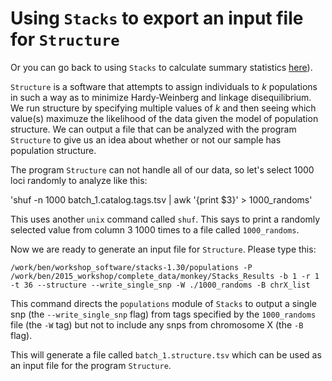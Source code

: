 # Using `Stacks` to export an input file for `Structure`

Or you can go back to using `Stacks` to calculate summary statistics [here](https://github.com/evansbenj/Reduced-Representation-Workshop/blob/master/7_More_on_Stacks.md)).

`Structure` is a software that attempts to assign individuals to *k* populations in such a way as to minimize Hardy-Weinberg and linkage disequilibrium.  We run structure by specifying multiple values of *k* and then seeing which value(s) maximuze the likelihood of the data given the model of population structure. We can output a file that can be analyzed with the program `Structure` to give us an idea about whether or not our sample has population structure. 

The program `Structure` can not handle all of our data, so let's select 1000 loci randomly to analyze like this:

'shuf -n 1000 batch_1.catalog.tags.tsv | awk '{print $3}'  > 1000_randoms'

This uses another `unix` command called `shuf`.  This says to print a randomly selected value from column 3 1000 times to a file called `1000_randoms`.

Now we are ready to generate an input file for `Structure`.  Please type this:

`/work/ben/workshop_software/stacks-1.30/populations -P /work/ben/2015_workshop/complete_data/monkey/Stacks_Results -b 1 -r 1 -t 36 --structure --write_single_snp -W ./1000_randoms -B chrX_list`

This command directs the `populations` module of `Stacks` to output a single snp (the `--write_single_snp` flag) from tags specified by the `1000_randoms` file (the `-W` tag) but not to include any snps from chromosome X (the `-B` flag).  

This will generate a file called `batch_1.structure.tsv` which can be used as an input file for the program `Structure`.

